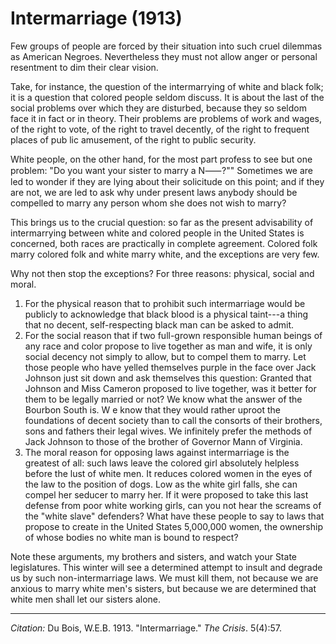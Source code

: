 <!--
title:   Intermarriage
author:  Du Bois, W.E.B.
journal: The Crisis
year:    1913
volume:  5
issue:   4
pages:   57
-->
# Intermarriage (1913)

Few  groups of people are forced by their situation into such cruel dilem­mas as American Ne­groes. Nevertheless they must not allow anger or personal resentment to dim their clear vision.

Take, for instance, the question of the intermarrying of white and black folk; it is a question that colored people sel­dom discuss. It is about the last of the social problems over which they are dis­turbed, because they so seldom face it in fact or in theory. Their problems are problems of work and wages, of the right to vote, of the right to travel decently, of the right to frequent places of pub­ lic amusement, of the right to public security.

White people, on the other hand, for the most part profess to see but one prob­lem: "Do you want your sister to marry a N&#11834;?"" Sometimes we are led to wonder if they are lying about their solicitude on this point; and if they are not, we are led to ask why under present laws anybody should be compelled to marry any person whom she does not wish to marry?

This brings us to the crucial question: so far as the present advisability of intermarrying between white and colored people in the United States is concerned, both races are practically in complete agreement. Colored folk marry colored folk and white marry white, and the exceptions are very few.

Why not then stop the exceptions? For three reasons: physical, social and moral.

1. For the physical reason that to prohibit such intermarriage would be publicly to acknowledge that black blood is a physical taint---a thing that no decent, self-respecting black man can be asked to admit.
2. For the social reason that if two full-grown responsible human beings of any race and color propose to live to­gether as man and wife, it is only social decency not simply to allow, but to com­pel them to marry. Let those people who have yelled themselves purple in the face over Jack Johnson just sit down and ask themselves this question: Granted that Johnson and Miss Cameron proposed to live together, was it better for them to be legally married or not? We know what the answer of the Bourbon South is. W e know that they would rather uproot the foundations of decent society than to call the consorts of their brothers, sons and fathers their legal wives. We infinitely prefer the methods of Jack Johnson to those of the brother of Governor Mann of Virginia.
3. The moral reason for opposing laws against intermarriage is the greatest of all: such laws leave the colored girl absolutely helpless before the lust of white men. It reduces colored women in the eyes of the law to the position of  dogs. Low as the white girl falls, she can compel her seducer to marry her. If it were proposed to take this last defense from poor white working girls, can you not hear the screams of the "white slave" defenders? What have these people to say to laws that propose to create in the United States 5,000,000 women, the ownership of whose bodies no white man is bound to respect?

Note these arguments, my brothers and sisters, and watch your State legislatures. This winter will see a determined attempt to insult and degrade us by such non-intermarriage laws. We must kill them, not because we are anxious to marry white men's sisters, but because we are determined that white men shall let our sisters alone.

______________
*Citation:* Du Bois, W.E.B. 1913. "Intermarriage." *The Crisis*. 5(4):57.